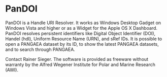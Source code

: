 PanDOI
======

PanDOI is a Handle URI Resolver. It works as Windows Desktop Gadget on Windows Vista and higher or as a Widget for the Apple OS X Dashboard. PanDOI resolves persistent identifiers like Digital Object Identifier (DOI), Handel (hdl), Uniform Resource Name (URN), and sRef IDs. It is possible to open a PANGAEA dataset by its ID, to show the latest PANGAEA datasets, and to search through PANGAEA.

Contact Rainer Sieger. The software is provided as freeware without warranty by the Alfred Wegener Institute for Polar and Marine Research (AWI).

